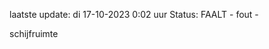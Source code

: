 laatste update: 
di 17-10-2023  0:02   uur 
Status: FAALT - fout - 
<div class="service R">schijfruimte</div>